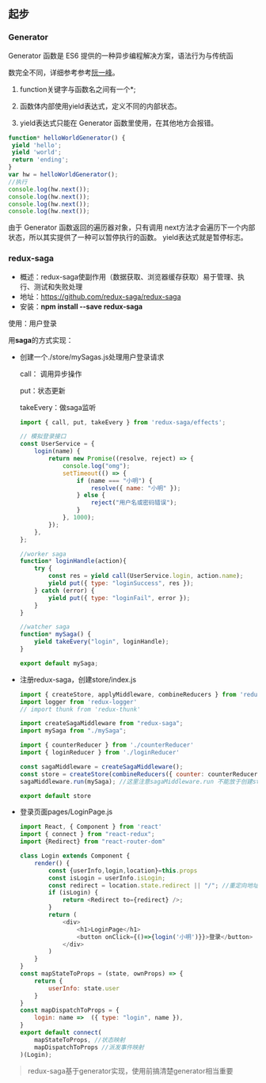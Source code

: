 ## 起步

### **Generator**

Generator 函数是 ES6 提供的⼀种异步编程解决方案，语法行为与传统函 

数完全不同，详细参考参考[阮⼀峰](https://es6.ruanyifeng.com/#docs/generator)。 

1.  function关键字与函数名之间有⼀个*; 

2.  函数体内部使用yield表达式，定义不同的内部状态。 

3.  yield表达式只能在 Generator 函数里使用，在其他地方会报错。

   ```js
   function* helloWorldGenerator() {
    yield 'hello';
    yield 'world';
    return 'ending'; 
   }
   var hw = helloWorldGenerator();
   //执行
   console.log(hw.next());
   console.log(hw.next());
   console.log(hw.next());
   console.log(hw.next());
   ```

   由于 Generator 函数返回的遍历器对象，只有调用 next方法才会遍历下⼀个内部状态，所以其实提供了⼀种可以暂停执行的函数。 yield表达式就是暂停标志。

### **redux-saga**

- 概述：redux-saga使副作用（数据获取、浏览器缓存获取）易于管理、执行、测试和失败处理 
- 地址：https://github.com/redux-saga/redux-saga 
- 安装：**npm install --save redux-saga** 

使用：用户登录

用**saga**的方式实现： 

- 创建⼀个./store/mySagas.js处理用户登录请求 

  call： 调用异步操作 

  put：状态更新 

  takeEvery：做saga监听

  ```js
  import { call, put, takeEvery } from 'redux-saga/effects';
  
  // 模拟登录接⼝
  const UserService = {
      login(name) {
          return new Promise((resolve, reject) => {
              console.log("omg");
              setTimeout(() => {
                  if (name === "小明") {
                      resolve({ name: "小明" });
                  } else {
                      reject("用户名或密码错误");
                  }
              }, 1000);
          });
      },
  };
  
  //worker saga
  function* loginHandle(action){
      try {
          const res = yield call(UserService.login, action.name);
          yield put({ type: "loginSuccess", res });
      } catch (error) {
          yield put({ type: "loginFail", error });
      }
  }
  
  //watcher saga
  function* mySaga() {
      yield takeEvery("login", loginHandle);
  }
  
  export default mySaga;
  ```

  

- 注册redux-saga，创建store/index.js

  ```js
  import { createStore, applyMiddleware, combineReducers } from 'redux'
  import logger from 'redux-logger'
  // import thunk from 'redux-thunk'
  
  import createSagaMiddleware from "redux-saga";
  import mySaga from "./mySaga";
  
  import { counterReducer } from './counterReducer'
  import { loginReducer } from './loginReducer'
  
  const sagaMiddleware = createSagaMiddleware();
  const store = createStore(combineReducers({ counter: counterReducer,user:loginReducer }), applyMiddleware(logger, sagaMiddleware))
  sagaMiddleware.run(mySaga); //这里注意sagaMiddleware.run 不能放于创建store引用saga中间件之前，否则会出现一个错误
  
  export default store
  ```

  

- 登录⻚⾯pages/LoginPage.js

  ```js
  import React, { Component } from 'react'
  import { connect } from "react-redux";
  import {Redirect} from "react-router-dom"
  
  class Login extends Component {
      render() {
          const {userInfo,login,location}=this.props
          const isLogin = userInfo.isLogin;
          const redirect = location.state.redirect || "/"; //重定向地址
          if (isLogin) {
              return <Redirect to={redirect} />;
          }
          return (
              <div>
                  <h1>LoginPage</h1>
                  <button onClick={()=>{login('小明')}}>登录</button>
              </div>
          )
      }
  }
  const mapStateToProps = (state, ownProps) => {
      return {
          userInfo: state.user
      }
  }
  const mapDispatchToProps = {
      login: name =>  ({ type: "login", name }),
  }
  export default connect(
      mapStateToProps, //状态映射
      mapDispatchToProps //派发事件映射
  )(Login);
  ```

> redux-saga基于generator实现，使用前搞清楚generator相当重要

